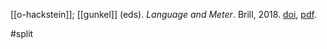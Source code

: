 [[o-hackstein]]; [[gunkel]] (eds). *Language and Meter*. Brill, 2018. [doi](https://doi.org/10.1163/9789004357778), [pdf](o-hackstein-d-gunkel2018eds.pdf).

#split 